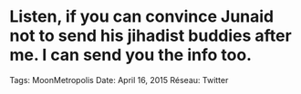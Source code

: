 # Listen, if you can convince Junaid not to send his jihadist buddies after me. I can send you the info too.

Tags: MoonMetropolis
Date: April 16, 2015
Réseau: Twitter